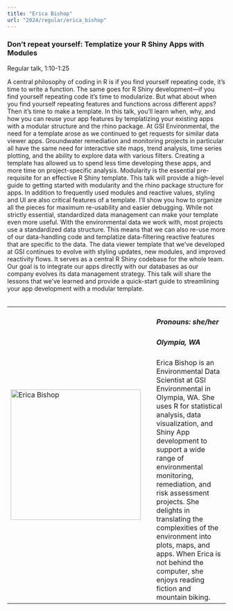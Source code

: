 ```yaml
---
title: "Erica Bishop"
url: "2024/regular/erica_bishop"
---
```


### Don’t repeat yourself: Templatize your R Shiny Apps with Modules
Regular talk, 1:10-1:25

A central philosophy of coding in R is if you find yourself repeating code, it’s time to write a function. The same goes for R Shiny development—if you find yourself repeating code it’s time to modularize. But what about when you find yourself repeating features and functions across different apps? Then it’s time to make a template. In this talk, you’ll learn when, why, and how you can reuse your app features by templatizing your existing apps with a modular structure and the rhino package. At GSI Environmental, the need for a template arose as we continued to get requests for similar data viewer apps. Groundwater remediation and monitoring projects in particular all have the same need for interactive site maps, trend analysis, time series plotting, and the ability to explore data with various filters. Creating a template has allowed us to spend less time developing these apps, and more time on project-specific analysis. Modularity is the essential pre-requisite for an effective R Shiny template. This talk will provide a high-level guide to getting started with modularity and the rhino package structure for apps. In addition to frequently used modules and reactive values, styling and UI are also critical features of a template. I’ll show you how to organize all the pieces for maximum re-usability and easier debugging. While not strictly essential, standardized data management can make your template even more useful. With the environmental data we work with, most projects use a standardized data structure. This means that we can also re-use more of our data-handling code and templatize data-filtering reactive features that are specific to the data. The data viewer template that we’ve developed at GSI continues to evolve with styling updates, new modules, and improved reactivity flows. It serves as a central R Shiny codebase for the whole team. Our goal is to integrate our apps directly with our databases as our company evolves its data management strategy. This talk will share the lessons that we’ve learned and provide a quick-start guide to streamlining your app development with a modular template.
<br><br>

<table>
  <tr><td><img width="300px" style="float: left; padding: 0px 20px 0px 0px;" 
           src="../../../../img/speakers/speakers_2024/erica_bishop.jpg" alt="Erica Bishop"></td>
  <td>
      <h5>Pronouns: she/her</h5>
      <h5>Olympia, WA</h5>
      Erica Bishop is an Environmental Data Scientist at GSI Environmental in Olympia, WA. She uses R for statistical analysis, data visualization, and Shiny App development to support a wide range of environmental monitoring, remediation, and risk assessment projects.  She delights in translating the complexities of the environment into plots, maps, and apps.  When Erica is not behind the computer, she enjoys reading fiction and mountain biking. 
      </td></tr>

</table>


